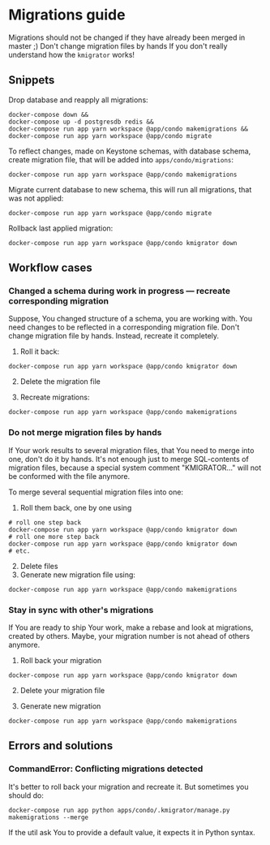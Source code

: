 Migrations guide
=====

Migrations should not be changed if they have already been merged in master ;)
Don't change migration files by hands If you don't really understand how the `kmigrator` works!

## Snippets

Drop database and reapply all migrations:

```
docker-compose down &&
docker-compose up -d postgresdb redis &&
docker-compose run app yarn workspace @app/condo makemigrations &&
docker-compose run app yarn workspace @app/condo migrate
```

To reflect changes, made on Keystone schemas, with database schema, create migration file, that will be added into `apps/condo/migrations`:

```
docker-compose run app yarn workspace @app/condo makemigrations
```

Migrate current database to new schema, this will run all migrations, that was not applied:

```
docker-compose run app yarn workspace @app/condo migrate
```

Rollback last applied migration:

```
docker-compose run app yarn workspace @app/condo kmigrator down
```

## Workflow cases

### Changed a schema during work in progress — recreate corresponding migration

Suppose, You changed structure of a schema, you are working with.
You need changes to be reflected in a corresponding migration file.
Don't change migration file by hands.
Instead, recreate it completely.

1. Roll it back:

```
docker-compose run app yarn workspace @app/condo kmigrator down
```

2. Delete the migration file

3. Recreate migrations:

```
docker-compose run app yarn workspace @app/condo makemigrations
```

### Do not merge migration files by hands

If Your work results to several migration files, that You need to merge into one, don't do it by hands.
It's not enough just to merge SQL-contents of migration files, because a special system comment "KMIGRATOR…" will not be conformed with the file anymore.

To merge several sequential migration files into one:

1. Roll them back, one by one using

```
# roll one step back
docker-compose run app yarn workspace @app/condo kmigrator down
# roll one more step back
docker-compose run app yarn workspace @app/condo kmigrator down
# etc.
``` 

2. Delete files
3. Generate new migration file using:

```
docker-compose run app yarn workspace @app/condo makemigrations
```

### Stay in sync with other's migrations

If You are ready to ship Your work, make a rebase and look at migrations, created by others.
Maybe, your migration number is not ahead of others anymore.

1. Roll back your migration

```
docker-compose run app yarn workspace @app/condo kmigrator down
```   

2. Delete your migration file

3. Generate new migration

```
docker-compose run app yarn workspace @app/condo makemigrations
```

## Errors and solutions

### CommandError: Conflicting migrations detected

It's better to roll back your migration and recreate it. But sometimes you should do:

```
docker-compose run app python apps/condo/.kmigrator/manage.py makemigrations --merge
```

If the util ask You to provide a default value, it expects it in Python syntax.